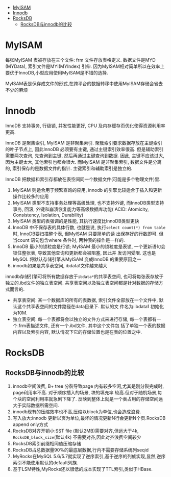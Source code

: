 - [MyISAM](#myisam)
- [Innodb](#innodb)
- [RocksDB](#rocksdb)
  - [RocksDB与innodb的比较](#rocksdb与innodb的比较)

# MyISAM
每张MyISAM 表被存放在三个文件: frm 文件存放表格定义. 数据文件是MYD (MYData), 索引文件是MYI(MYIndex) 引伸.
因为MyISAM相对简单所以在效率上要优于InnoDB,小型应用使用MyISAM是不错的选择.

MyISAM表是保存成文件的形式,在跨平台的数据转移中使用MyISAM存储会省去不少的麻烦

# Innodb
InnoDB 支持事务, 行级锁, 并发性能更好, CPU 及内存缓存页优化使得资源利用率更高.

InnoDB 是聚集索引, MyISAM 是非聚集索引.
聚簇索引要求数据存放在主键索引的叶子节点上, 因此InnoDB 必须要有主键, 通过主键索引效率很高.
但是辅助索引需要两次查询, 先查询到主键, 然后再通过主键查询到数据. 因此, 主键不应该过大, 因为主键太大, 其他索引也都会很大.
而MyISAM 是非聚集索引, 数据文件是分离的, 索引保存的是数据文件的指针. 主键索引和辅助索引是独立的.

InnoDB 把数据和索引存都放在表空间同一个数据文件(可能是多个物理文件)里.

1. MyISAM 则适合用于频繁查询的应用, innodb 的引擎比较适合于插入和更新操作比较多的应用
1. MyISAM 类型不支持事务处理等高级处理, 也不支持外键, 而InnoDB类型支持事务, 回滚, 外键和崩溃恢复能力等高级数据库功能(
  ACID: Atomicity, Consistency, Isolation, Durability)
1. MyISAM 类型的表强调的是性能, 其执行速度比InnoDB类型更快
1. InnoDB 中不保存表的具体行数, 也就是说, 执行`select count(*) from table`时, InnoDB要扫描整个表, 但MyISAM 只要简单的读
  出保存好的行数即可. 但当count 语句包含where 条件时, 两种表的操作是一样的.
1. InnoDB 最小的锁粒度是行锁; MyISAM 最小的锁粒度是表锁, 一个更新语句会锁住整张表, 导致其他查询和更新都会被阻塞, 因此并
  发访问受限. 这也是MySQL 将默认存储引擎从MyISAM 变成InnoDB 的重要原因之一
1. innodb如果是共享表空间, ibdata1文件越来越大

innodb存储引擎可将所有数据存放于`ibdata*`的共享表空间, 也可将每张表存放于独立的.ibd文件的独立表空间.
共享表空间以及独立表空间都是针对数据的存储方式而言的.

- 共享表空间: 某一个数据库的所有的表数据, 索引文件全部放在一个文件中, 默认这个共享表空间的文件路径在data目录下. 默认的文
  件名为:ibdata1 初始化为10M.
- 独立表空间: 每一个表都将会以独立的文件方式来进行存储, 每一个表都有一个.frm表描述文件, 还有一个.ibd文件, 其中这个文件包
  括了单独一个表的数据内容以及索引内容, 默认情况下它的存储位置也是在表的位置之中.

# RocksDB
## RocksDB与innodb的比较
1. innodb空间浪费, B+ tree 分裂导致page 内有较多空闲,尤其是刚分裂完成时, page利用率不高. 对于顺序插入的场景, 块的填充率
  较高.但对于随机场景,每个块的空间利用率就急剧下降了. 反映到整体上就是一个表占用的存储空间远大于实际数据所需空间.
1. innodb现有的压缩效率也不高,压缩以block为单位,也会造成浪费.
1. 写入放大:innodb 更新以页为单位,最坏的情况更新N行会更新N个页.RocksDB append only方式
1. RocksDB对齐开销小:SST file (默认2MB)需要对齐,但远大于4k, `RocksDB_block_size`(默认4k) 不需要对齐,因此对齐浪费空间较少
1. RocksDB索引前缀相同值压缩存储
1. RocksDB占总数据量90%的最底层数据,行内不需要存储系统列seqid
1. MyRocks在MySQL 5.6/5.7就实现了逆序索引,基于逆序的列族实现,显然,逆序索引不能使用默认的default列族.
1. 基于LSM特性,MyRocks还以很低的成本实现了TTL索引,类似于HBase.

